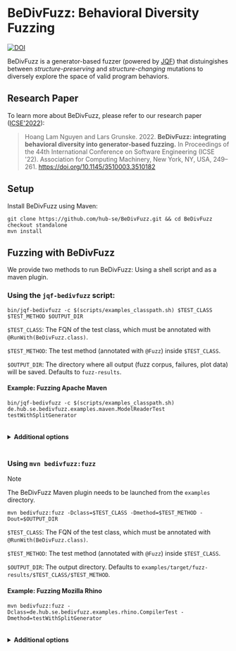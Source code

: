 # BeDivFuzz: Behavioral Diversity Fuzzing
[![DOI](https://zenodo.org/badge/DOI/10.5281/zenodo.6320229.svg)](https://doi.org/10.5281/zenodo.6320229)

BeDivFuzz is a generator-based fuzzer (powered by [JQF](https://github.com/rohanpadhye/JQF)) that distuingishes between *structure-preserving* and *structure-changing* mutations
to diversely explore the space of valid program behaviors.

## Research Paper
To learn more about BeDivFuzz, please refer to our research paper  ([ICSE'2022](https://arxiv.org/pdf/2202.13114.pdf)):

> Hoang Lam Nguyen and Lars Grunske. 2022.
> **BeDivFuzz: integrating behavioral diversity into generator-based fuzzing.**
> In Proceedings of the 44th International Conference on Software Engineering (ICSE '22).
> Association for Computing Machinery, New York, NY, USA, 249–261.
> https://doi.org/10.1145/3510003.3510182


## Setup
Install BeDivFuzz using Maven:
```
git clone https://github.com/hub-se/BeDivFuzz.git && cd BeDivFuzz
checkout standalone
mvn install
```

## Fuzzing with BeDivFuzz
We provide two methods to run BeDivFuzz: Using a shell script and as a maven plugin.

### Using the `jqf-bedivfuzz` script:
```
bin/jqf-bedivfuzz -c $(scripts/examples_classpath.sh) $TEST_CLASS $TEST_METHOD $OUTPUT_DIR
```
`$TEST_CLASS`: The FQN of the test class, which must be annotated with `@RunWith(BeDivFuzz.class)`.

`$TEST_METHOD`: The test method (annotated with `@Fuzz`) inside `$TEST_CLASS`.

`$OUTPUT_DIR`: The directory where all output (fuzz corpus, failures, plot data) will be saved.
Defaults to `fuzz-results`.

#### Example: Fuzzing Apache Maven
```
bin/jqf-bedivfuzz -c $(scripts/examples_classpath.sh) de.hub.se.bedivfuzz.examples.maven.ModelReaderTest testWithSplitGenerator
```

<details>
<summary><h4 style="display:inline-block">Additional options</h4></summary>

`-e $EPSILON`: The exploration vs. exploitation trade-off of the (epsilon-greedy) adaptive mutation strategy (default: `0.2`).

`-h $HAVOC_RATE`: The probability of performing a havoc (untargeted) mutation (default: `0.1`).

`-T $TIMEOUT`: The total time to run the fuzzing campaign (default: no timeout).

`-f`: Enables fast, non-colliding instrumentation, which improves fuzzer throughput.

`-s`: Enables input structure feedback, favoring valid inputs with novel input structures.

#### Example: Fuzzing Google Closure for 1 hour with fast instrumentation and input structure feedback
```
bin/jqf-bedivfuzz -T 1h -fs -c $(scripts/examples_classpath.sh) de.hub.se.bedivfuzz.examples.closure.CompilerTest testWithSplitGenerator
```
</details>


### Using `mvn bedivfuzz:fuzz`
> [!NOTE]
> The BeDivFuzz Maven plugin needs to be launched from the `examples` directory.
```
mvn bedivfuzz:fuzz -Dclass=$TEST_CLASS -Dmethod=$TEST_METHOD -Dout=$OUTPUT_DIR
```
`$TEST_CLASS`: The FQN of the test class, which must be annotated with `@RunWith(BeDivFuzz.class)`.

`$TEST_METHOD`: The test method (annotated with `@Fuzz`) inside `$TEST_CLASS`.

`$OUTPUT_DIR`: The output directory. Defaults to `examples/target/fuzz-results/$TEST_CLASS/$TEST_METHOD`.

#### Example: Fuzzing Mozilla Rhino
```
mvn bedivfuzz:fuzz -Dclass=de.hub.se.bedivfuzz.examples.rhino.CompilerTest -Dmethod=testWithSplitGenerator
```

<details>
<summary><h4 style="display:inline-block">Additional options</h4></summary>

`-Depsilon $EPSILON`: The exploration vs. exploitation trade-off of the (epsilon-greedy) adaptive mutation strategy (default: `0.2`).

`-DhavocRate $HAVOC_RATE`: The probability of performing a havoc (untargeted) mutation (default: `0.1`).

`-Dtime $TIMEOUT`: The total time to run the fuzzing campaign (default: no timeout).

`-DfastInstrumentation`: Enables fast, non-colliding instrumentation, which improves fuzzer throughput.

`-DstructuralFeedback`: Enables input structure feedback, favoring valid inputs with novel input structures.
</details>
